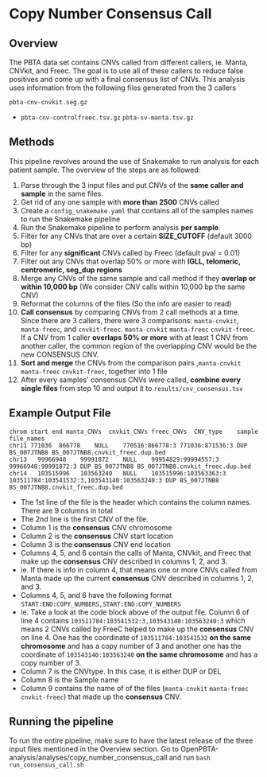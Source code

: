 # Copy Number Consensus Call

## Overview

The PBTA data set contains CNVs called from different callers, ie. Manta, CNVkit, and Freec. 
The goal is to use all of these callers to reduce false positives and come up with a final consensus list of CNVs.
This analysis uses information from the following files generated from the 3 callers

`pbta-cnv-cnvkit.seg.gz`	

* `pbta-cnv-controlfreec.tsv.gz`
`pbta-sv-manta.tsv.gz`


## Methods

This pipeline revolves around the use of Snakemake to run analysis for each patient sample. The overview of the steps are as followed:

1) Parse through the 3 input files and put CNVs of the **same caller and sample** in the same files.
2) Get rid of any one sample with **more than 2500** CNVs called
2) Create a `config_snakemake.yaml` that contains all of the samples names to run the Snakemake pipeline
3) Run the Snakemake pipeline to perform analysis **per sample**. 
4) Filter for any CNVs that are over a certain **SIZE_CUTOFF** (default 3000 bp)
5) Filter for any **significant** CNVs called by Freec (default pval = 0.01)
6) Filter out any CNVs that overlap 50% or more with **IGLL, telomeric, centromeric, seg_dup regions**
7) Merge any CNVs of the same sample and call method if they **overlap or within 10,000 bp** (We consider CNV calls within 10,000 bp the same CNV)
8) Reformat the columns of the files (So the info are easier to read)
9) **Call consensus** by comparing CNVs from 2 call methods at a time. 
Since there are 3 callers, there were 3 comparisons: `manta-cnvkit`, `manta-freec`, and `cnvkit-freec`.
`manta-cnvkit` `manta-freec` `cnvkit-freec`. If a CNV from 1 caller **overlaps 50% or more** with at least 1 CNV from another caller,
the common region of the overlapping CNV would be the new CONSENSUS CNV. 
10) **Sort and merge** the CNVs from the comparison pairs ,`manta-cnvkit` `manta-freec` `cnvkit-freec`, together into 1 file
11) After every samples' consensus CNVs were called, **combine every single files** from step 10 and output it to `results/cnv_consensus.tsv`

## Example Output File

```
chrom start end	manta_CNVs	cnvkit_CNVs	freec_CNVs	CNV_type	sample	file_names
chr11 771036  866778	NULL	770516:866778:3	771036:871536:3	DUP	BS_007JTNB8	BS_007JTNB8.cnvkit_freec.dup.bed
chr13	99966948	99991872	NULL	99954829:99994557:3	99966948:99991872:3	DUP	BS_007JTNB8	BS_007JTNB8.cnvkit_freec.dup.bed
chr14	103515996	103563240	NULL	103515996:103563363:3	103511784:103541532:3,103543140:103563240:3	DUP	BS_007JTNB8	BS_007JTNB8.cnvkit_freec.dup.bed
```

* The 1st line of the file is the header which contains the column names. There are 9 columns in total
* The 2nd line is the first CNV of the file.
* Column 1 is the **consensus** CNV chromosome
* Column 2 is the **consensus** CNV start location
* Column 3 is the **consensus** CNV end location
* Columns 4, 5, and 6 contain the calls of Manta, CNVkit, and Freec that make up the **consensus** CNV described in columns 1, 2, and 3. 
* ie. If there is info in column 4, that means one or more CNVs called from Manta made up the current **consensus** CNV described in columns 1, 2, and 3. 
* Columns 4, 5, and 6 have the following format `START:END:COPY_NUMBERS,START:END:COPY_NUMBERS`
* ie. Take a look at the code block above of the output file. Column 6 of line 4 contains `103511784:103541532:3,103543140:103563240:3` which means 2 CNVs called by FreeC helped to make up the **consensus** CNV on line 4. One has the coordinate of `103511784:103541532` **on the same chromosome** and has a copy number of 3 and another one has the coordinate of `103543140:103563240` **on the same chromosome** and has a copy number of 3. 
* Column 7 is the CNVtype. In this case, it is either DUP or DEL
* Column 8 is the Sample name
* Column 9 contains the name of of the files (`manta-cnvkit` `manta-freec` `cnvkit-freec`) that made up the **consensus** CNV. 



## Running the pipeline

To run the entire pipeline, make sure to have the latest release of the three input files mentioned in the Overview section.
Go to OpenPBTA-analysis/analyses/copy_number_consensus_call and run `bash run_consensus_call.sh`
